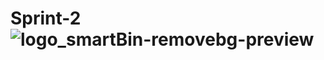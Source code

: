 # Sprint-2![logo_smartBin-removebg-preview](https://github.com/MaikonDsGomes/Sprint-2/assets/160528424/974e448d-4ca1-4414-87de-08217be91593)
